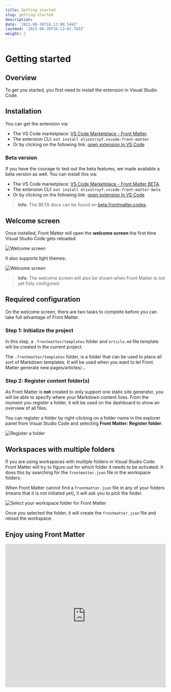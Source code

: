 ```yaml
---
title: Getting started
slug: getting-started
description: 
date: '2021-08-30T16:13:00.546Z'
lastmod: '2021-08-30T16:13:01.763Z'
weight: 2
---
```


# Getting started

## Overview

To get you started, you first need to install the extension in Visual Studio Code. 

## Installation

You can get the extension via:

- The VS Code marketplace: [VS Code Marketplace - Front Matter](https://marketplace.visualstudio.com/items?itemName=eliostruyf.vscode-front-matter).
- The extension CLI: `ext install eliostruyf.vscode-front-matter`
- Or by clicking on the following link: <a href="" title="open extension in VS Code" data-vscode="vscode:extension/eliostruyf.vscode-front-matter">open extension in VS Code</a>

### Beta version

If you have the courage to test out the beta features, we made available a beta version as well. You can install this via:

- The VS Code marketplace: [VS Code Marketplace - Front Matter BETA](https://marketplace.visualstudio.com/items?itemName=eliostruyf.vscode-front-matter-beta).
- The extension CLI: `ext install eliostruyf.vscode-front-matter-beta`
- Or by clicking on the following link: <a href="" title="open extension in VS Code" data-vscode="vscode:extension/eliostruyf.vscode-front-matter-beta">open extension in VS Code</a>

> **Info**: The BETA docs can be found on [beta.frontmatter.codes](https://beta.frontmatter.codes).

## Welcome screen

Once installed, Front Matter will open the **welcome screen** the first time Visual Studio Code gets reloaded.

![Welcome screen](/assets/welcome-progress.png)

It also supports light themes:

![Welcome screen](/assets/welcome-light.png)

> **Info**: The welcome screen will also be shown when Front Matter is not yet fully configured.

## Required configuration

On the welcome screen, there are two tasks to complete before you can take full advantage of Front Matter. 

### Step 1: Initialize the project

In this step, a `.frontmatter/templates` folder and `article.md` file template will be created in the current project.

The `.frontmatter/templates` folder, is a folder that can be used to place all sort of Markdown templates. It will be used when you want to let Front Matter generate new pages/articles/...

### Step 2: Register content folder(s)

As Front Matter is **not** created to only support one static site generator, you will be able to specify where your Markdown content lives. From the moment you register a folder, it will be used on the dashboard to show an overview of all files.

You can register a folder by right-clicking on a folder name in the explorer panel from Visual Studio Code and selecting **Front Matter: Register folder**.

![Register a folder](/assets/register-folder.png)

## Workspaces with multiple folders

If you are using workspaces with multiple folders in Visual Studio Code. Front Matter will try to figure out for which folder it needs to be activated. It does this by searching for the `frontmatter.json` file in the workspace folders.

When Front Matter cannot find a `frontmatter.json` file in any of your folders (means that it is not initiated yet), it will ask you to pick the folder.

![Select your workspace folder for Front Matter](/releases/v5.0.0/workspace-folder.png)

Once you selected the folder, it will create the `frontmatter.json` file and reload the workspace.

## Enjoy using Front Matter

<iframe src="https://player.vimeo.com/video/630150787?h=9988cff4f0&amp;title=0&amp;byline=0&amp;portrait=0&amp;speed=0&amp;badge=0&amp;autopause=0&amp;player_id=0&amp;app_id=56727" width="100%" height="450" frameborder="0" allow="autoplay; fullscreen; picture-in-picture" allowfullscreen title="Front Matter - Installation"></iframe>